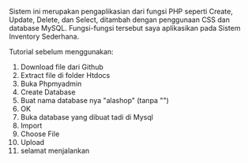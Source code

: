 Sistem ini merupakan pengaplikasian dari fungsi PHP seperti Create, Update, Delete, dan Select, ditambah dengan penggunaan CSS dan database MySQL. Fungsi-fungsi tersebut saya aplikasikan pada Sistem Inventory Sederhana.

Tutorial sebelum menggunakan:
1) Download file dari Github
2) Extract file di folder Htdocs
3) Buka Phpmyadmin
4) Create Database
5) Buat nama database nya "alashop" (tanpa "")
6) OK
7) Buka database yang dibuat tadi di Mysql
8) Import
9) Choose File
10) Upload
11) selamat menjalankan
